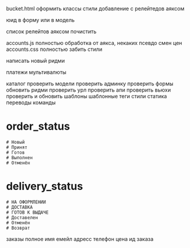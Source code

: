 bucket.html
	оформить
	классы
	стили
	добавление с релейтедов аяксом

юид в форму или в модель

список релейтов аяксом
почистить

accounts.js полностью обработка от аякса, некаких псевдо смен цен
accounts.css полностью забить стили



написать новый ридми

платежи
мультивалюты



каталог
	проверить модели
	проверить админку
	проверить формы
	обновить ридми
	проверить урл
	проверить апи
	проверить вьюхи
	проверить и обновить шаблоны
	шаблонные теги
	стили
	статика
	переводы
	команды


# order_status
	# Новый
	# Принят
	# Готов
	# Выполнен
	# Отменён


# delivery_status
	# НА ОФОРМЛЕНИИ
	# ДОСТАВКА
	# ГОТОВ К ВЫДАЧЕ
	# Доставелен
	# Отменён
	# Возврат



заказы
	полное имя
	емейл
	адресс
	телефон
	цена
	ид заказа


